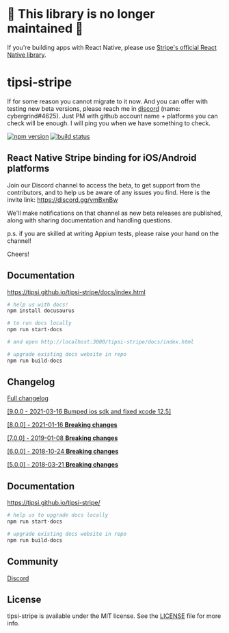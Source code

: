 # 🚨 This library is no longer maintained 🚨

If you're building apps with React Native, please use [Stripe's official React Native library](https://github.com/stripe/stripe-react-native).

# tipsi-stripe

If for some reason you cannot migrate to it now. And you can offer with testing new beta versions, please reach me in [discord](https://discord.gg/vmBxnBw) (name: cybergrind#4625). Just PM with github account name + platforms you can check will be enough.
I will ping you when we have something to check.


[![npm version](https://img.shields.io/npm/v/tipsi-stripe.svg?style=flat-square)](https://www.npmjs.com/package/tipsi-stripe)
[![build status](https://img.shields.io/travis/tipsi/tipsi-stripe/master.svg?style=flat-square)](https://travis-ci.org/tipsi/tipsi-stripe)

## React Native Stripe binding for iOS/Android platforms

Join our Discord channel to access the beta, to get support from the contributors, and to help us 
be aware of any issues you find.  Here is the invite link: https://discord.gg/vmBxnBw

We'll make notifications on that channel as new beta releases are published, along with sharing
documentation and handling questions.

p.s. if you are skilled at writing Appium tests, please raise your hand on the channel!

Cheers!


## Documentation

https://tipsi.github.io/tipsi-stripe/docs/index.html

```sh
# help us with docs!
npm install docusaurus

# to run docs locally
npm run start-docs

# and open http://localhost:3000/tipsi-stripe/docs/index.html

# upgrade existing docs website in repo
npm run build-docs
```

## Changelog

[Full changelog](/CHANGELOG.md)

[[9.0.0 - 2021-03-16 Bumped ios sdk and fixed xcode 12.5]](/CHANGELOG.md#900---2021-03-24)

[[8.0.0] - 2021-01-16 **Breaking changes**](/CHANGELOG.md#800---2021-01-16)

[[7.0.0] - 2019-01-08 **Breaking changes**](/CHANGELOG.md#700---2019-01-08)

[[6.0.0] - 2018-10-24 **Breaking changes**](/CHANGELOG.md#600---2018-10-24)

[[5.0.0] - 2018-03-21 **Breaking changes**](/CHANGELOG.md#500---2018-03-21)

## Documentation

https://tipsi.github.io/tipsi-stripe/

```sh
# help us to upgrade docs locally
npm run start-docs

# upgrade existing docs website in repo
npm run build-docs
```

## Community

[Discord](https://discord.gg/vmBxnBw)


## License

tipsi-stripe is available under the MIT license. See the [LICENSE](https://github.com/tipsi/tipsi-stripe/tree/master/LICENSE) file for more info.
